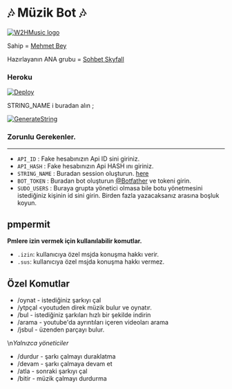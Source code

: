 <h1 align="centre">🎶 Müzik Bot 🎶</h1>

[![W2HMusic logo](https://i.ibb.co/549yrxQ/IMG-20210603-133248-749.jpg)](https://t.me/EfsaneStar)

Sahip = [Mehmet Bey](https://t.me/EfsaneStar)

Hazırlayanın ANA grubu = [Sohbet Skyfall](https://t.me/sohbetskyfall)

<h3 align="centre"> Heroku </h4>

[![Deploy](https://www.herokucdn.com/deploy/button.svg)](https://heroku.com/deploy?template=https://github.com/Mehmetbaba06/Voice_Music2021)

STRING_NAME i buradan alın ;

[![GenerateString](https://img.shields.io/badge/repl.it-generateString-yellowgreen)](https://repl.it/@subinps/getStringName)

### Zorunlu Gerekenler. 
----------------------------------
   - `API_ID` :  Fake hesabınızın Api ID sini giriniz. 
   - `API_HASH` :  Fake hesabınızın Api HASH ını giriniz.
   - `STRING_NAME` :  Buradan session oluşturun. [here](https://repl.it/@subinps/getStringName)
   - `BOT_TOKEN` :  Buradan bot oluşturun [@Botfather](https://t.me/botfather) ve tokeni girin. 
   - `SUDO_USERS` :  Buraya grupta yönetici olmasa bile botu yönetmesini istediğiniz kişinin id sini girin. Birden fazla yazacaksanız arasına boşluk koyun. 
## pmpermit
**Pmlere izin vermek için kullanılabilir komutlar.**

- `.izin`: kullanıcıya özel msjda konuşma hakkı verir.
- `.sus`: kullanıcıya özel msjda konuşma hakkı vermez.
## Özel Komutlar
- /oynat <song name> - istediğiniz şarkıyı çal
- /ytpçal <youtuden direk müzik bulur ve oynatır. 
- /bul <song name> - istediğiniz şarkıları hızlı bir şekilde indirin
- /arama <query> - youtube'da ayrıntıları içeren videoları arama
- /jsbul <saavn> - üzenden parçayı bulur. 

\n*Yalnızca yöneticiler*
- /durdur - şarkı çalmayı duraklatma
- /devam - şarkı çalmaya devam et
- /atla - sonraki şarkıyı çal
- /bitir - müzik çalmayı durdurma

